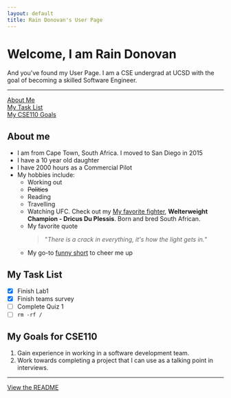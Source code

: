 ```yaml
---
layout: default
title: Rain Donovan's User Page
---
```

# Welcome, I am Rain Donovan
And you've found my User Page. I am a CSE undergrad at UCSD with the goal of becoming a skilled Software Engineer.

--- 

[About Me](#about-me)  
[My Task List](#my-task-list)  
[My CSE110 Goals](#my-goals-for-cse110)


## About me
- I am from Cape Town, South Africa. I moved to San Diego in 2015
- I have a 10 year old daughter
- I have 2000 hours as a Commercial Pilot
- My hobbies include:
  - Working out
  - ~~Politics~~
  - Reading
  - Travelling
  - Watching UFC. Check out my [My favorite fighter](./gettyimages-2167221004.jpg), **Welterweight Champion - Dricus Du Plessis**. Born and bred South African. 
  - My favorite quote 
    >"*There is a crack in everything, it's how the light gets in.*"
  - My go-to [funny short](https://www.youtube.com/shorts/P5lcoXopXjU) to cheer me up

## My Task List
  - [x] Finish Lab1
  - [x] Finish teams survey
  - [ ] Complete Quiz 1
  - [ ] ```rm -rf /```

## My Goals for CSE110
1. Gain experience in working in a software development team.
2. Work towards completing a project that I can use as a talking point in interviews.

---

[View the README](README.md)
